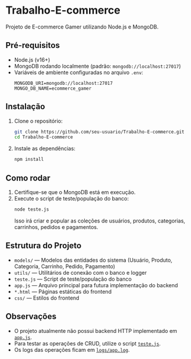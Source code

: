 # Trabalho-E-commerce

Projeto de E-commerce Gamer utilizando Node.js e MongoDB.

## Pré-requisitos

- Node.js (v16+)
- MongoDB rodando localmente (padrão: `mongodb://localhost:27017`)
- Variáveis de ambiente configuradas no arquivo `.env`:
  ```
  MONGODB_URI=mongodb://localhost:27017
  MONGO_DB_NAME=ecommerce_gamer
  ```

## Instalação

1. Clone o repositório:
   ```sh
   git clone https://github.com/seu-usuario/Trabalho-E-commerce.git
   cd Trabalho-E-commerce
   ```

2. Instale as dependências:
   ```sh
   npm install
   ```

## Como rodar

1. Certifique-se que o MongoDB está em execução.
2. Execute o script de teste/população do banco:
   ```sh
   node teste.js
   ```
   Isso irá criar e popular as coleções de usuários, produtos, categorias, carrinhos, pedidos e pagamentos.

## Estrutura do Projeto

- `models/` — Modelos das entidades do sistema (Usuário, Produto, Categoria, Carrinho, Pedido, Pagamento)
- `utils/` — Utilitários de conexão com o banco e logger
- `teste.js` — Script de teste/população do banco
- `app.js` — Arquivo principal para futura implementação do backend
- `*.html` — Páginas estáticas do frontend
- `css/` — Estilos do frontend

## Observações

- O projeto atualmente não possui backend HTTP implementado em [`app.js`](app.js).
- Para testar as operações de CRUD, utilize o script [`teste.js`](teste.js).
- Os logs das operações ficam em [`logs/app.log`](logs/app.log).